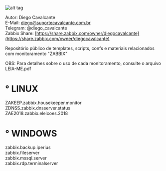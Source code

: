 ![alt tag](https://github.com/suportecavalcante/zabbix.templates/blob/master/screenshots/zabbix.jpg)

Autor: Diego Cavalcante\
E-Mail: diego@suportecavalcante.com.br\
Telegram: @diego_cavalcante\
Zabbix Share: [https://share.zabbix.com/owner/diegocavalcante](https://share.zabbix.com/owner/diegocavalcante)

Repositório público de templates, scripts, confs e materiais relacionados com monitoramento "ZABBIX"

OBS: Para detalhes sobre o uso de cada monitoramento, consulte o arquivo LEIA-ME.pdf

# ° LINUX

ZAKEEP.zabbix.housekeeper.monitor\
ZDNSS.zabbix.dnsserver.status\
ZAE2018.zabbix.eleicoes.2018

# ° WINDOWS

zabbix.backup.iperius\
zabbix.fileserver\
zabbix.mssql.server\
zabbix.rdp.terminalserver
